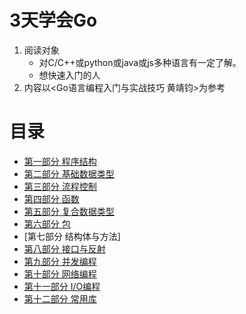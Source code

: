 # 3天学会Go
1. 阅读对象
    - 对C/C++或python或java或js多种语言有一定了解。
    - 想快速入门的人
2. 内容以<Go语言编程入门与实战技巧 黄靖钧>为参考
# 目录
- [第一部分 程序结构](./Program-Control)
- [第二部分 基础数据类型](./Basic-Data-Types)
- [第三部分 流程控制](./Control-Flow)
- [第四部分 函数](./Function)
- [第五部分 复合数据类型](./Compound-data-structure)
- [第六部分 包](./Packet)
- [第七部分 结构体与方法]
- [第八部分 接口与反射](./Interface-and-reflection)
- [第九部分 并发编程](./Concurrent-programming)
- [第十部分 网络编程](./Network_Program)
- [第十一部分 I/O编程](./I-O_Program)
- [第十二部分 常用库](Library)
